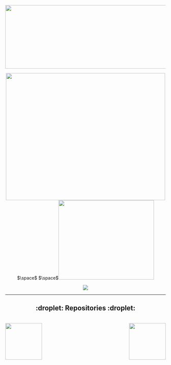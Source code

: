 <p align = "center">
 <img  src="https://github-readme-streak-stats.herokuapp.com/?user=pomelo925&show_icons=true&locale=en&layout=compact&theme=radical&line_height=0" width="700" height="200"/>
</p> 

<p align = "center">
  <img  src = "https://github-readme-stats.vercel.app/api?username=pomelo925&show_icons=true&theme=radical&line_height=27" width="500" height="400">
  $\space$ $\space$<img src = "https://github-readme-stats.vercel.app/api/top-langs/?username=pomelo925&hide=html,css,shaderlab,kotlin,hlsl&theme=radical" width="300" height="250">
</p>

<p align = "center">
 <img src="https://activity-graph.herokuapp.com/graph?username=pomelo925&theme=redical">
</p> 


<hr>
<h2 align="center">:droplet:  Repositories :droplet:</h2>

<br>
<div width="100%" align="center">
<a align="left" href="https://github.com/pomelo925/TEL_ros.git" title="TEL_ros"><img align="left" height="115" src="https://github-readme-stats.vercel.app/api/pin/?username=pomelo925&repo=TEL_ros&theme=react&border_color=61dafb&border_radius=10"></a><a align="right" href="https://github.com/pomelo925/TEL_stm32.git" title="Data Structures"><img align="right" height="115" src="https://github-readme-stats.vercel.app/api/pin/?username=pomelo925&repo=TEL_stm32&theme=react&border_color=61dafb&border_radius=10"></a>
</div>
